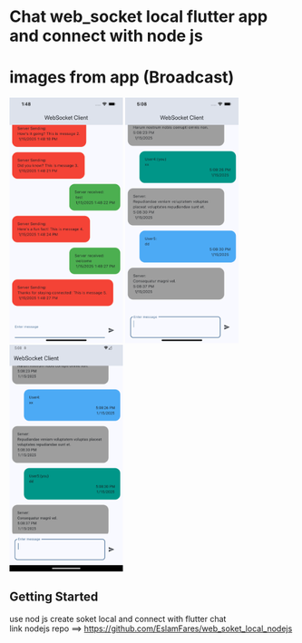 # Chat web_socket local flutter app and connect with node js 

# images from app (Broadcast)
<p float="left">
  <img src="https://github.com/EslamFares/chat_web_soket_local_flutter/blob/main/img_app/chat.png" width="200" />
  <img src="https://github.com/EslamFares/chat_web_soket_local_flutter/blob/main/img_app/ios.png" width="200" />
  <img src="https://github.com/EslamFares/chat_web_soket_local_flutter/blob/main/img_app/android.png" width="200" />

</p>



## Getting Started
use nod js create soket local and connect with flutter chat 
</br>
link nodejs repo ==> https://github.com/EslamFares/web_soket_local_nodejs